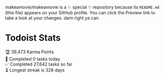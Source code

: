 makeamovie/makeamovie is a ✨ special ✨ repository because its `README.md` (this file) appears on your GitHub profile.
You can click the Preview link to take a look at your changes. darn right ya can

# Todoist Stats

<!-- TODO-IST:START -->
🏆  39,473 Karma Points           
🌸  Completed 0 tasks today           
✅  Completed 27,642 tasks so far           
⏳  Longest streak is 328 days
<!-- TODO-IST:END -->
